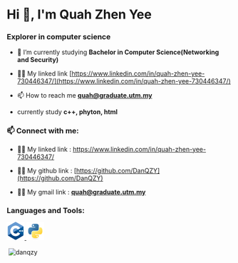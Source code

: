 <h1 align="left">Hi 👋, I'm Quah Zhen Yee</h1>
<h3 align="left">Explorer in computer science</h3>

- 🌱 I’m currently studying **Bachelor in Computer Science(Networking and Security)**

- 👨‍💻 My linked link [https://www.linkedin.com/in/quah-zhen-yee-730446347/](https://www.linkedin.com/in/quah-zhen-yee-730446347/)

- 📫 How to reach me **quah@graduate.utm.my**

- currently study **c++, phyton, html** 

<h3 align="left">📫 Connect with me:</h3>
<p align="left">
  
  - 👨‍💻 My linked link : https://www.linkedin.com/in/quah-zhen-yee-730446347/
  
  - 👨‍💻 My github link : [https://github.com/DanQZY](https://github.com/DanQZY)
    
  - 👨‍💻 My gmail link : **quah@graduate.utm.my**
</p>

<h3 align="left">Languages and Tools:</h3>
<p align="left"> <a href="https://www.w3schools.com/cpp/" target="_blank" rel="noreferrer"> <img src="https://raw.githubusercontent.com/devicons/devicon/master/icons/cplusplus/cplusplus-original.svg" alt="cplusplus" width="40" height="40"/> </a> <a href="https://www.python.org" target="_blank" rel="noreferrer"> <img src="https://raw.githubusercontent.com/devicons/devicon/master/icons/python/python-original.svg" alt="python" width="40" height="40"/> </a> </p>

<p>&nbsp;<img align="center" src="https://github-readme-stats.vercel.app/api?username=danqzy&show_icons=true&locale=en" alt="danqzy" /></p>



